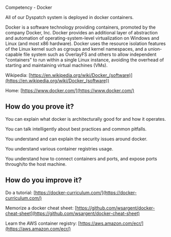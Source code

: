 Competency - Docker

All of our Dyspatch system is deployed in docker containers.  

Docker is a software technology providing containers, promoted by the company Docker, Inc. Docker provides an additional layer of abstraction and automation of operating-system-level virtualization on Windows and Linux (and most x86 hardware).  Docker uses the resource isolation features of the Linux kernel such as cgroups and kernel namespaces, and a union-capable file system such as OverlayFS and others to allow independent "containers" to run within a single Linux instance, avoiding the overhead of starting and maintaining virtual machines (VMs).

Wikipedia: [https://en.wikipedia.org/wiki/Docker_(software)](https://en.wikipedia.org/wiki/Docker_(software)) 

Home: [https://www.docker.com/](https://www.docker.com/) 

## How do you prove it?

You can explain what docker is architecturally good for and how it operates.

You can talk intelligently about best practices and common pitfalls.

You understand and can explain the security issues around docker.

You understand various container registries usage.

You understand how to connect containers and ports, and expose ports through/to the host machine.

## How do you improve it?

Do a tutorial: [https://docker-curriculum.com/](https://docker-curriculum.com/)

Memorize a docker cheat sheet: [https://github.com/wsargent/docker-cheat-sheet](https://github.com/wsargent/docker-cheat-sheet)

Learn the AWS container registry: [https://aws.amazon.com/ecr/](https://aws.amazon.com/ecr/)

